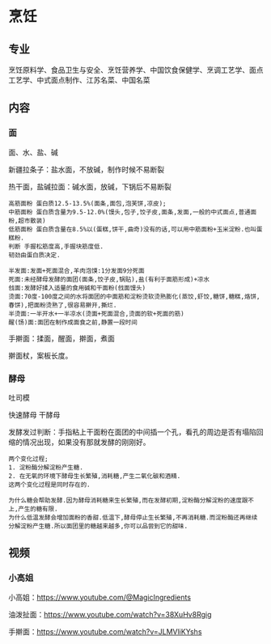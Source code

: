 # 烹饪

## 专业

烹饪原料学、食品卫生与安全、烹饪营养学、中国饮食保健学、烹调工艺学、面点工艺学、中式面点制作、江苏名菜、中国名菜

## 内容

### 面

面、水、盐、碱

新疆拉条子：盐水面，不放碱，制作时候不易断裂

热干面，盐碱拉面：碱水面，放碱，下锅后不易断裂

```特高筋面粉 蛋白质13.5%以上.
高筋面粉 蛋白质12.5-13.5%(面条,面包,泡芙饼,凉皮);
中筋面粉 蛋白质含量为9.5-12.0%(馒头,包子,饺子皮,面条,发面,一般的中式面点,普通面粉,超市散装)
低筋面粉 蛋白质含量在8.5%以(蛋糕,饼干,曲奇)没有的话,可以用中筋面粉+玉米淀粉.也叫蛋糕粉.
判断 手握松筋度高,手握块筋度低.
韧劲由蛋白质决定.
```

```发面:酵母充分面团膨胀(馒头,包子,面包,锅盔)
半发面:发面+死面混合,羊肉泡馍:1分发面9分死面
死面:未经酵母发酵的面团(面条,饺子皮,锅贴),盐(有利于面筋形成)+凉水
戗面:发酵好揉入适量的食用碱和干面粉(戗面馒头)
烫面:70度-100度之间的水将面团的中面筋和淀粉烫软烫熟膨化(蒸饺,虾饺,糖饼,糖糕,烙饼,春饼),把面粉烫熟了,很容易擀开,撕烂.
半烫面:一半开水+一半凉水(烫面+死面混合,烫面的软+死面的筋)
醒(饧)面:面团在制作成面食之前,静置一段时间
```

手擀面：揉面，醒面，擀面，煮面

擀面杖，案板长度。

### 酵母

吐司模

快速酵母 干酵母

发酵发过判断：手指粘上干面粉在面团的中间插一个孔，看孔的周边是否有塌陷回缩的情况出现，如果没有那就发酵的刚刚好。
```面团在发面的过程中都经历了什么?(温度+时间重要)
两个变化过程;
1. 淀粉酶分解淀粉产生糖.
2. 在无氧的环境下酵母生长繁殖,消耗糖,产生二氧化碳和酒精.
这两个变化过程是同时存在的.

为什么糖会帮助发酵.因为酵母消耗糖来生长繁殖,而在发酵初期,淀粉酶分解淀粉的速度跟不上,产生的糖有限.
为什么低温发酵会增加面粉的香甜.低温下,酵母停止生长繁殖,不再消耗糖.而淀粉酶还再继续分解淀粉产生糖.所以面团里的糖越来越多,你可以品尝到它的甜味.
```


## 视频

### 小高姐

小高姐：https://www.youtube.com/@MagicIngredients

油泼扯面：https://www.youtube.com/watch?v=38XuHv8Rgig

手擀面：https://www.youtube.com/watch?v=JLMVliKYshs